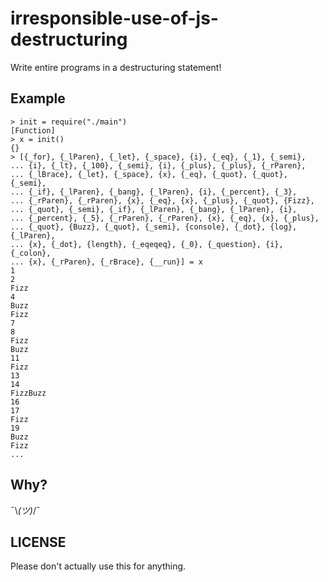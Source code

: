 # irresponsible-use-of-js-destructuring
Write entire programs in a destructuring statement!

## Example

```es6
> init = require("./main")
[Function]
> x = init()
{}
> [{_for}, {_lParen}, {_let}, {_space}, {i}, {_eq}, {_1}, {_semi},
... {i}, {_lt}, {_100}, {_semi}, {i}, {_plus}, {_plus}, {_rParen},
... {_lBrace}, {_let}, {_space}, {x}, {_eq}, {_quot}, {_quot}, {_semi},
... {_if}, {_lParen}, {_bang}, {_lParen}, {i}, {_percent}, {_3},
... {_rParen}, {_rParen}, {x}, {_eq}, {x}, {_plus}, {_quot}, {Fizz},
... {_quot}, {_semi}, {_if}, {_lParen}, {_bang}, {_lParen}, {i},
... {_percent}, {_5}, {_rParen}, {_rParen}, {x}, {_eq}, {x}, {_plus},
... {_quot}, {Buzz}, {_quot}, {_semi}, {console}, {_dot}, {log}, {_lParen},
... {x}, {_dot}, {length}, {_eqeqeq}, {_0}, {_question}, {i}, {_colon},
... {x}, {_rParen}, {_rBrace}, {__run}] = x
1
2
Fizz
4
Buzz
Fizz
7
8
Fizz
Buzz
11
Fizz
13
14
FizzBuzz
16
17
Fizz
19
Buzz
Fizz
...
```

## Why?
¯\\_(ツ)_/¯

## LICENSE
Please don't actually use this for anything.
